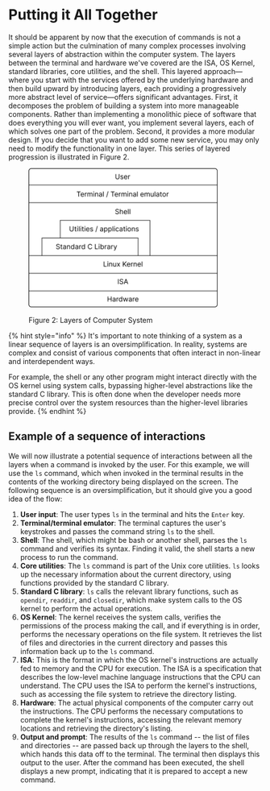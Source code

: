# Putting it All Together

It should be apparent by now that the execution of commands is not a simple action but the culmination of many complex processes involving several layers of abstraction within the computer system. The layers between the terminal and hardware we've covered are the ISA, OS Kernel, standard libraries, core utilities, and the shell. This layered approach—where you start with the services offered by the underlying hardware and then build upward by introducing layers, each providing a progressively more abstract level of service—offers significant advantages. First, it decomposes the problem of building a system into more manageable components. Rather than implementing a monolithic piece of software that does everything you will ever want, you implement several layers, each of which solves one part of the problem. Second, it provides a more modular design. If you decide that you want to add some new service, you may only need to modify the functionality in one layer. This series of layered progression is illustrated in Figure 2.



<figure><img src="../.gitbook/assets/image (1).png" alt="" width="375"><figcaption><p>Figure 2: Layers of Computer System</p></figcaption></figure>

{% hint style="info" %}
It's important to note thinking of a system as a linear sequence of layers is an oversimplification. In reality, systems are complex and consist of various components that often interact in non-linear and interdependent ways.

For example, the shell or any other program might interact directly with the OS kernel using system calls, bypassing higher-level abstractions like the standard C library. This is often done when the developer needs more precise control over the system resources than the higher-level libraries provide.
{% endhint %}

## Example of a sequence of interactions&#x20;

We will now illustrate a potential sequence of interactions between all the layers when a command is invoked by the user. For this example, we will use the `ls` command, which when invoked in the terminal results in the contents of the working directory being displayed on the screen. The following sequence is an oversimplification, but it should give you a good idea of the flow:

1. **User input**: The user types `ls` in the terminal and hits the `Enter` key.
2. **Terminal/terminal emulator**: The terminal captures the user's keystrokes and passes the command string `ls` to the shell.&#x20;
3. **Shell**: The shell, which might be bash or another shell, parses the `ls` command and verifies its syntax. Finding it valid, the shell starts a new process to run the command.
4. **Core utilities**: The `ls` command is part of the Unix core utilities. `ls` looks up the necessary information about the current directory, using functions provided by the standard C library.
5. **Standard C library**: `ls` calls the relevant library functions, such as `opendir`, `readdir`, and `closedir`, which make system calls to the OS kernel to perform the actual operations.
6. **OS Kernel**: The kernel receives the system calls, verifies the permissions of the process making the call, and if everything is in order, performs the necessary operations on the file system. It retrieves the list of files and directories in the current directory and passes this information back up to the `ls` command.
7. **ISA**: This is the format in which the OS kernel's instructions are actually fed to memory and the CPU for execution. The ISA is a specification that describes the low-level machine language instructions that the CPU can understand. The CPU uses the ISA to perform the kernel's instructions, such as accessing the file system to retrieve the directory listing.
8. **Hardware**: The actual physical components of the computer carry out the instructions. The CPU performs the necessary computations to complete the kernel's instructions, accessing the relevant memory locations and retrieving the directory's listing.
9. **Output and prompt**: The results of the `ls` command -- the list of files and directories -- are passed back up through the layers to the shell, which hands this data off to the terminal. The terminal then displays this output to the user. After the command has been executed, the shell displays a new prompt, indicating that it is prepared to accept a new command.
